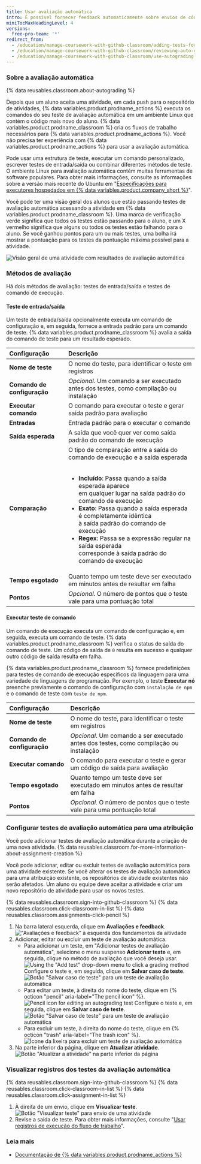 ```yaml
---
title: Usar avaliação automática
intro: É possível fornecer feedback automaticamente sobre envios de código de seus alunos configurando testes para serem executados no repositório de atividade.
miniTocMaxHeadingLevel: 4
versions:
  free-pro-team: '*'
redirect_from:
  - /education/manage-coursework-with-github-classroom/adding-tests-for-auto-grading
  - /education/manage-coursework-with-github-classroom/reviewing-auto-graded-work-teachers
  - /education/manage-coursework-with-github-classroom/use-autograding
---
```

### Sobre a avaliação automática

{% data reusables.classroom.about-autograding %}

Depois que um aluno aceita uma atividade, em cada push para o repositório de atividades, {% data variables.product.prodname_actions %} executa os comandos do seu teste de avaliação automática em um ambiente Linux que contém o código mais novo do aluno. {% data variables.product.prodname_classroom %} cria os fluxos de trabalho necessários para {% data variables.product.prodname_actions %}. Você não precisa ter experiência com {% data variables.product.prodname_actions %} para usar a avaliação automática.

Pode usar uma estrutura de teste, executar um comando personalizado, escrever testes de entrada/saída ou combinar diferentes métodos de teste. O ambiente Linux para avaliação automática contém muitas ferramentas de software populares. Para obter mais informações, consulte as informações sobre a versão mais recente do Ubuntu em "[Especificações para executores hospedados em {% data variables.product.company_short %}](/actions/reference/specifications-for-github-hosted-runners#supported-software)".

Você pode ter uma visão geral dos alunos que estão passando testes de avaliação automática acessando a atividade em {% data variables.product.prodname_classroom %}. Uma marca de verificação verde significa que todos os testes estão passando para o aluno, e um X vermelho significa que alguns ou todos os testes estão falhando para o aluno. Se você ganhou pontos para um ou mais testes, uma bolha irá mostrar a pontuação para os testes da pontuação máxima possível para a atividade.

![Visão geral de uma atividade com resultados de avaliação automática](/assets/images/help/classroom/autograding-hero.png)

### Métodos de avaliação

Há dois métodos de avaliação: testes de entrada/saída e testes de comando de execução.

#### Teste de entrada/saída

Um teste de entrada/saída opcionalmente executa um comando de configuração e, em seguida, fornece a entrada padrão para um comando de teste. {% data variables.product.prodname_classroom %} avalia a saída do comando de teste para um resultado esperado.

| Configuração                | Descrição                                                                                                                   |
|:--------------------------- |:--------------------------------------------------------------------------------------------------------------------------- |
| **Nome de teste**           | O nome do teste, para identificar o teste em registros                                                                      |
| **Comando de configuração** | _Opcional_. Um comando a ser executado antes dos testes, como compilação ou instalação                                      |
| **Executar comando**        | O comando para executar o teste e gerar saída padrão para avaliação                                                         |
| **Entradas**                | Entrada padrão para o executar o comando                                                                                    |
| **Saída esperada**          | A saída que você quer ver como saída padrão do comando de execução                                                          |
| **Comparação**              | O tipo de comparação entre a saída do comando de execução e a saída esperada<br/><br/><ul><li>**Incluído**: Passa quando a saída esperada aparece<br/>em qualquer lugar na saída padrão do comando de execução</li><li>**Exato**: Passa quando a saída esperada é completamente idêntica<br/>à saída padrão do comando de execução</li><li>**Regex**: Passa se a expressão regular na saída esperada<br/>corresponde à saída padrão do comando de execução</li></ul> |
| **Tempo esgotado**          | Quanto tempo um teste deve ser executado em minutos antes de resultar em falha                                              |
| **Pontos**                  | _Opcional_. O número de pontos que o teste vale para uma pontuação total                                                    |

#### Executar teste de comando

Um comando de execução executa um comando de configuração e, em seguida, executa um comando de teste. {% data variables.product.prodname_classroom %} verifica o status de saída do comando de teste. Um código de saída de `0` resulta em sucesso e qualquer outro código de saída resulta em falha.

{% data variables.product.prodname_classroom %} fornece predefinições para testes de comando de execução específicos da linguagem para uma variedade de linguagens de programação. Por exemplo, o teste **Executar nó** preenche previamente o comando de configuração com `instalação de npm` e o comando de teste com `teste de npm`.

| Configuração                | Descrição                                                                              |
|:--------------------------- |:-------------------------------------------------------------------------------------- |
| **Nome de teste**           | O nome do teste, para identificar o teste em registros                                 |
| **Comando de configuração** | _Opcional_. Um comando a ser executado antes dos testes, como compilação ou instalação |
| **Executar comando**        | O comando para executar o teste e gerar um código de saída para avaliação              |
| **Tempo esgotado**          | Quanto tempo um teste deve ser executado em minutos antes de resultar em falha         |
| **Pontos**                  | _Opcional_. O número de pontos que o teste vale para uma pontuação total               |

### Configurar testes de avaliação automática para uma atribuição

Você pode adicionar testes de avaliação automática durante a criação de uma nova atividade. {% data reusables.classroom.for-more-information-about-assignment-creation %}

Você pode adicionar, editar ou excluir testes de avaliação automática para uma atividade existente. Se você alterar os testes de avaliação automática para uma atribuição existente, os repositórios de atividade existentes não serão afetados. Um aluno ou equipe deve aceitar a atividade e criar um novo repositório de atividade para usar os novos testes.

{% data reusables.classroom.sign-into-github-classroom %}
{% data reusables.classroom.click-classroom-in-list %}
{% data reusables.classroom.assignments-click-pencil %}
1. Na barra lateral esquerda, clique em **Avaliações e feedback**. !["Avaliações e feedback" à esquerda dos fundamentos da aitivdade](/assets/images/help/classroom/assignments-click-grading-and-feedback.png)
1. Adicionar, editar ou excluir um teste de avaliação automática.
    - Para adicionar um teste, em "Adicionar testes de avaliação automática", selecione o menu suspenso **Adicionar teste** e, em seguida, clique no método de avaliação que você deseja usar. ![Using the "Add test" drop-down menu to click a grading method](/assets/images/help/classroom/autograding-click-grading-method.png) Configure o teste e, em seguida, clique em **Salvar caso de teste**. ![Botão "Salvar caso de teste" para um teste de avaliação automática](/assets/images/help/classroom/assignments-click-save-test-case-button.png)
    - Para editar um teste, à direita do nome do teste, clique em {% octicon "pencil" aria-label="The pencil icon" %}. ![Pencil icon for editing an autograding test](/assets/images/help/classroom/autograding-click-pencil.png) Configure o teste e, em seguida, clique em **Salvar caso de teste**. ![Botão "Salvar caso de teste" para um teste de avaliação automática](/assets/images/help/classroom/assignments-click-save-test-case-button.png)
    - Para excluir um teste, à direita do nome do teste, clique em {% octicon "trash" aria-label="The trash icon" %}. ![Ícone da lixeira para excluir um teste de avaliação automática](/assets/images/help/classroom/autograding-click-trash.png)
1. Na parte inferior da página, clique em **Atualizar atividade**. ![Botão "Atualizar a atividade" na parte inferior da página](/assets/images/help/classroom/assignments-click-update-assignment.png)

### Visualizar registros dos testes da avaliação automática

{% data reusables.classroom.sign-into-github-classroom %}
{% data reusables.classroom.click-classroom-in-list %}
{% data reusables.classroom.click-assignment-in-list %}
1. À direita de um envio, clique em **Visualizar teste**. ![Botão "Visualizar teste" para envio de uma atividade](/assets/images/help/classroom/assignments-click-view-test.png)
1. Revise a saída de teste. Para obter mais informações, consulte "[Usar registros de execução do fluxo de trabalho](/actions/managing-workflow-runs/using-workflow-run-logs)".

### Leia mais

- [Documentação de {% data variables.product.prodname_actions %}](/actions)
